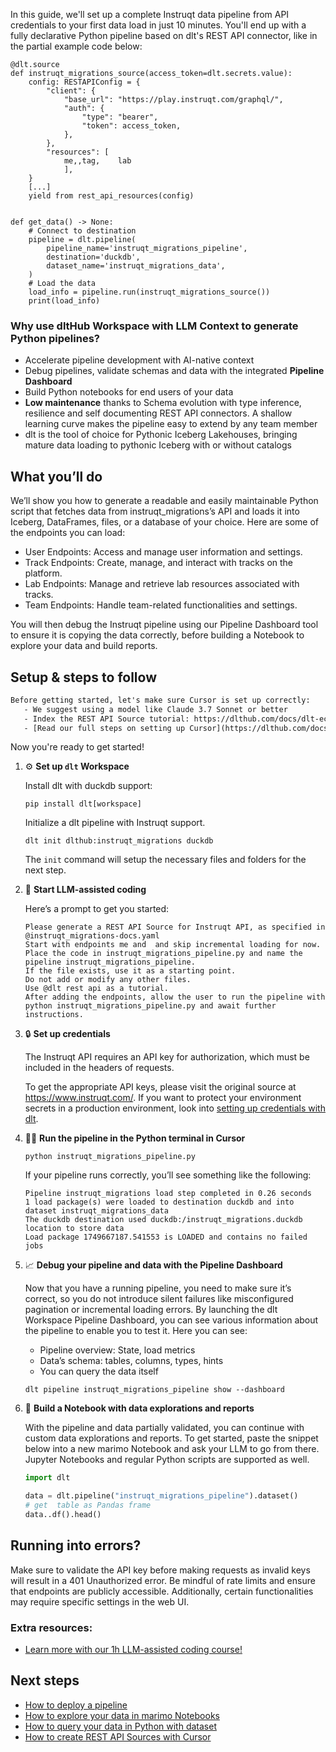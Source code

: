 In this guide, we'll set up a complete Instruqt data pipeline from API credentials to your first data load in just 10 minutes. You'll end up with a fully declarative Python pipeline based on dlt's REST API connector, like in the partial example code below:

```python-outcome
@dlt.source
def instruqt_migrations_source(access_token=dlt.secrets.value):
    config: RESTAPIConfig = {
        "client": {
            "base_url": "https://play.instruqt.com/graphql/",
            "auth": {
                "type": "bearer",
                "token": access_token,
            },
        },
        "resources": [
            me,,tag,	lab
            ],
    }
    [...]
    yield from rest_api_resources(config)


def get_data() -> None:
    # Connect to destination
    pipeline = dlt.pipeline(
        pipeline_name='instruqt_migrations_pipeline',
        destination='duckdb',
        dataset_name='instruqt_migrations_data', 
    )
    # Load the data
    load_info = pipeline.run(instruqt_migrations_source())
    print(load_info) 
```

### Why use dltHub Workspace with LLM Context to generate Python pipelines?

- Accelerate pipeline development with AI-native context
- Debug pipelines, validate schemas and data with the integrated **Pipeline Dashboard**
- Build Python notebooks for end users of your data
- **Low maintenance** thanks to Schema evolution with type inference, resilience and self documenting REST API connectors. A shallow learning curve makes the pipeline easy to extend by any team member
- dlt is the tool of choice for Pythonic Iceberg Lakehouses, bringing mature data loading to pythonic Iceberg with or without catalogs

## What you’ll do

We’ll show you how to generate a readable and easily maintainable Python script that fetches data from instruqt_migrations’s API and loads it into Iceberg, DataFrames, files, or a database of your choice. Here are some of the endpoints you can load:

- User Endpoints: Access and manage user information and settings.
- Track Endpoints: Create, manage, and interact with tracks on the platform.
- Lab Endpoints: Manage and retrieve lab resources associated with tracks.
- Team Endpoints: Handle team-related functionalities and settings.

You will then debug the Instruqt pipeline using our Pipeline Dashboard tool to ensure it is copying the data correctly, before building a Notebook to explore your data and build reports.

## Setup & steps to follow

```default
Before getting started, let's make sure Cursor is set up correctly:
   - We suggest using a model like Claude 3.7 Sonnet or better
   - Index the REST API Source tutorial: https://dlthub.com/docs/dlt-ecosystem/verified-sources/rest_api/ and add it to context as **@dlt rest api**
   - [Read our full steps on setting up Cursor](https://dlthub.com/docs/dlt-ecosystem/llm-tooling/cursor-restapi#23-configuring-cursor-with-documentation)
```

Now you're ready to get started!

1. ⚙️ **Set up `dlt` Workspace**
    
    Install dlt with duckdb support:
    ```shell
    pip install dlt[workspace]
    ```

    Initialize a dlt pipeline with Instruqt support.
    ```shell
    dlt init dlthub:instruqt_migrations duckdb
    ```

    The `init` command will setup the necessary files and folders for the next step.
    
2. 🤠 **Start LLM-assisted coding**
    
    Here’s a prompt to get you started:
    
    ```prompt
    Please generate a REST API Source for Instruqt API, as specified in @instruqt_migrations-docs.yaml 
    Start with endpoints me and  and skip incremental loading for now. 
    Place the code in instruqt_migrations_pipeline.py and name the pipeline instruqt_migrations_pipeline. 
    If the file exists, use it as a starting point. 
    Do not add or modify any other files. 
    Use @dlt rest api as a tutorial. 
    After adding the endpoints, allow the user to run the pipeline with python instruqt_migrations_pipeline.py and await further instructions.
    ```

    
3. 🔒 **Set up credentials** 
    
    The Instruqt API requires an API key for authorization, which must be included in the headers of requests.
    
    To get the appropriate API keys, please visit the original source at https://www.instruqt.com/.
    If you want to protect your environment secrets in a production environment, look into [setting up credentials with dlt](https://dlthub.com/docs/walkthroughs/add_credentials).
    
4. 🏃‍♀️ **Run the pipeline in the Python terminal in Cursor**
    
    ```shell
    python instruqt_migrations_pipeline.py
    ```
    
    If your pipeline runs correctly, you’ll see something like the following:
    
    ```shell
    Pipeline instruqt_migrations load step completed in 0.26 seconds
    1 load package(s) were loaded to destination duckdb and into dataset instruqt_migrations_data
    The duckdb destination used duckdb:/instruqt_migrations.duckdb location to store data
    Load package 1749667187.541553 is LOADED and contains no failed jobs
    ```
    
5. 📈 **Debug your pipeline and data with the Pipeline Dashboard**

    Now that you have a running pipeline, you need to make sure it’s correct, so you do not introduce silent failures like misconfigured pagination or incremental loading errors. By launching the dlt Workspace Pipeline Dashboard, you can see various information about the pipeline to enable you to test it. Here you can see:
    - Pipeline overview: State, load metrics
    - Data’s schema: tables, columns, types, hints
    - You can query the data itself
    
    ```shell
    dlt pipeline instruqt_migrations_pipeline show --dashboard
    ```
    
6. 🐍 **Build a Notebook with data explorations and reports**

    With the pipeline and data partially validated, you can continue with custom data explorations and reports. To get started, paste the snippet below into a new marimo Notebook and ask your LLM to go from there. Jupyter Notebooks and regular Python scripts are supported as well.

    
    ```python
    import dlt

   data = dlt.pipeline("instruqt_migrations_pipeline").dataset()
   # get  table as Pandas frame
   data..df().head()
    ```

## Running into errors?

Make sure to validate the API key before making requests as invalid keys will result in a 401 Unauthorized error. Be mindful of rate limits and ensure that endpoints are publicly accessible. Additionally, certain functionalities may require specific settings in the web UI.

### Extra resources:

- [Learn more with our 1h LLM-assisted coding course!](https://www.youtube.com/watch?v=GGid70rnJuM)

## Next steps

- [How to deploy a pipeline](https://dlthub.com/docs/walkthroughs/deploy-a-pipeline)
- [How to explore your data in marimo Notebooks](https://dlthub.com/docs/general-usage/dataset-access/marimo)
- [How to query your data in Python with dataset](https://dlthub.com/docs/general-usage/dataset-access/dataset)
- [How to create REST API Sources with Cursor](https://dlthub.com/docs/dlt-ecosystem/llm-tooling/cursor-restapi)